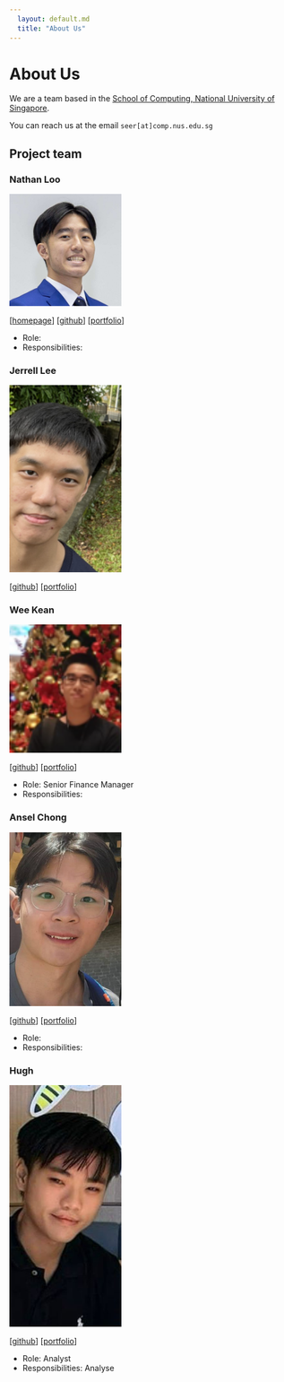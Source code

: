 ```yaml
---
  layout: default.md
  title: "About Us"
---
```


# About Us

We are a team based in the [School of Computing, National University of Singapore](http://www.comp.nus.edu.sg).

You can reach us at the email `seer[at]comp.nus.edu.sg`

## Project team

### Nathan Loo

<img src="images/natlv.png" width="200px">

[[homepage](https://nathan-loo.vercel.app)]
[[github](https://github.com/natlv)]
[[portfolio](team/natlv.md)]

* Role: 
* Responsibilities: 

### Jerrell Lee

<img src="images/jerrelllee.png" width="200px">

[[github](https://github.com/jerrelllee)]
[[portfolio](team/jerrelllee.md)]

### Wee Kean

<img src="images/edsel-tan.png" width="200px">

[[github](http://github.com/edsel-tan)] [[portfolio](team/edsel-tan.md)]

* Role: Senior Finance Manager
* Responsibilities: 

### Ansel Chong

<img src="images/ansel-ch.png" width="200px">

[[github](https://github.com/Ansel-Ch)]
[[portfolio](team/ansel-ch.md)]

* Role:
* Responsibilities:

### Hugh 

<img src="images/gnoossk.png" width="200px">

[[github](http://github.com/gnoossk)]
[[portfolio](team/gnoossk.md)]

* Role: Analyst
* Responsibilities: Analyse


